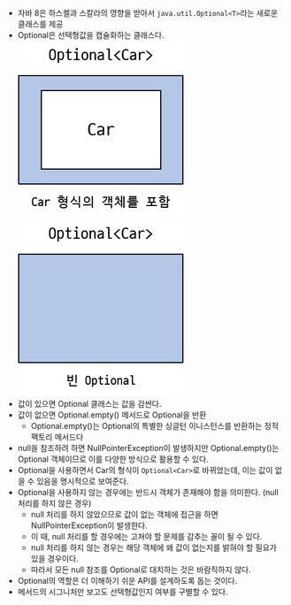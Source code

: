 - 자바 8은 하스켈과 스칼라의 영향을 받아서 ```java.util.Optional<T>```라는 새로운 클래스를 제공
- Optional은 선택형값을 캡슐화하는 클래스다.
![optional01](image/optional01.png) ![optional02](image/optional02.png)
- 값이 있으면 Optional 클래스는 값을 감싼다.
- 값이 없으면 Optional.empty() 메서드로 Optional을 반환
    - Optional.empty()는 Optional의 특별한 싱글턴 이니스턴스를 반환하는 정적 팩토리 메서드다
- null을 참조하려 하면 NullPointerException이 발생하지만 Optional.empty()는 Optional 객체이므로 이를 다양한 방식으로 활용할 수 있다.
- Optional을 사용하면서 Car의 형식이 ```Optional<Car>```로 바뀌었는데, 이는 값이 없을 수 있음을 명시적으로 보여준다.
- Optional을 사용하지 않는 경우에는 반드시 객체가 존재해야 함을 의미한다. (null 처리를 하지 않은 경우)
    - null 처리를 하지 않았으므로 값이 없는 객체에 접근을 하면 NullPointerException이 발생한다.
    - 이 때, null 처리를 할 경우에는 고쳐야 할 문제를 감추는 꼴이 될 수 있다.
    - null 처리를 하지 않는 경우는 해당 객체에 왜 값이 없는지를 밝혀야 할 필요가 있을 경우이다.
    - 따라서 모든 null 참조를 Optional로 대치하는 것은 바람직하지 않다.
- Optional의 역할은 더 이해하기 쉬운 API를 설계하도록 돕는 것이다.
- 메서드의 시그니처만 보고도 선택형값인지 여부를 구별할 수 있다.